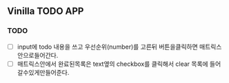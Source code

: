 ## Vinilla TODO APP 

### TODO

- [ ] input에 todo 내용을 쓰고 우선순위(number)를 고른뒤 버튼을클릭하면 매트릭스안으로들어간다. 
- [ ] 매트릭스안에서 완료된목록은 text옆의 checkbox를 클릭해서 
clear 목록에 들어갈수있게만들어준다.
